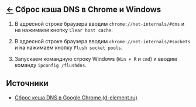 [&larr;](readme.md "Windows") Сброс кэша DNS в Chrome и Windows
---------------------------------------------------------------

1. В адресной строке браузера вводим `chrome://net-internals/#dns` и на нажимаем кнопку `Clear host cache`.

2. В адресной строке браузера вводим `chrome://net-internals/#sockets` и на нажимаем кнопку `Flush socket pools`.

3. Запускаем командную строку Windows (`Win + R` и `cmd`) и вводим команду `ipconfig /flushdns`.

<a name="sources"></a>
## Источники

- [Сброс кеша DNS в Google Chrome (d-element.ru)](https://d-element.ru/about/blog/sbros-dns-v-google-chrome/)